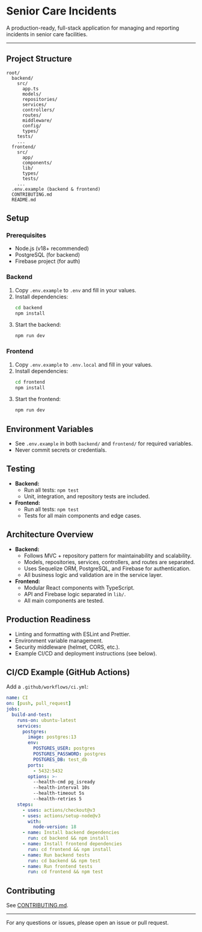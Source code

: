 
# Senior Care Incidents

A production-ready, full-stack application for managing and reporting incidents in senior care facilities.

---

## Project Structure

```
root/
  backend/
    src/
      app.ts
      models/
      repositories/
      services/
      controllers/
      routes/
      middleware/
      config/
      types/
    tests/
    ...
  frontend/
    src/
      app/
      components/
      lib/
      types/
      tests/
    ...
  .env.example (backend & frontend)
  CONTRIBUTING.md
  README.md
```

## Setup

### Prerequisites
- Node.js (v18+ recommended)
- PostgreSQL (for backend)
- Firebase project (for auth)

### Backend
1. Copy `.env.example` to `.env` and fill in your values.
2. Install dependencies:
   ```sh
   cd backend
   npm install
   ```
3. Start the backend:
   ```sh
   npm run dev
   ```

### Frontend
1. Copy `.env.example` to `.env.local` and fill in your values.
2. Install dependencies:
   ```sh
   cd frontend
   npm install
   ```
3. Start the frontend:
   ```sh
   npm run dev
   ```

## Environment Variables
- See `.env.example` in both `backend/` and `frontend/` for required variables.
- Never commit secrets or credentials.

## Testing
- **Backend:**
  - Run all tests: `npm test`
  - Unit, integration, and repository tests are included.
- **Frontend:**
  - Run all tests: `npm test`
  - Tests for all main components and edge cases.

## Architecture Overview
- **Backend:**
  - Follows MVC + repository pattern for maintainability and scalability.
  - Models, repositories, services, controllers, and routes are separated.
  - Uses Sequelize ORM, PostgreSQL, and Firebase for authentication.
  - All business logic and validation are in the service layer.
- **Frontend:**
  - Modular React components with TypeScript.
  - API and Firebase logic separated in `lib/`.
  - All main components are tested.

## Production Readiness
- Linting and formatting with ESLint and Prettier.
- Environment variable management.
- Security middleware (helmet, CORS, etc.).
- Example CI/CD and deployment instructions (see below).

## CI/CD Example (GitHub Actions)
Add a `.github/workflows/ci.yml`:
```yaml
name: CI
on: [push, pull_request]
jobs:
  build-and-test:
    runs-on: ubuntu-latest
    services:
      postgres:
        image: postgres:13
        env:
          POSTGRES_USER: postgres
          POSTGRES_PASSWORD: postgres
          POSTGRES_DB: test_db
        ports:
          - 5432:5432
        options: >-
          --health-cmd pg_isready
          --health-interval 10s
          --health-timeout 5s
          --health-retries 5
    steps:
      - uses: actions/checkout@v3
      - uses: actions/setup-node@v3
        with:
          node-version: 18
      - name: Install backend dependencies
        run: cd backend && npm install
      - name: Install frontend dependencies
        run: cd frontend && npm install
      - name: Run backend tests
        run: cd backend && npm test
      - name: Run frontend tests
        run: cd frontend && npm test
```

## Contributing
See [CONTRIBUTING.md](./CONTRIBUTING.md).

---

For any questions or issues, please open an issue or pull request.
